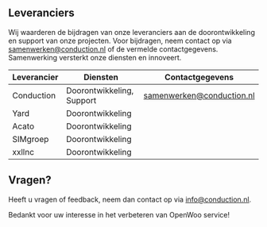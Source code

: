 ## Leveranciers

Wij waarderen de bijdragen van onze leveranciers aan de doorontwikkeling en support van onze projecten. Voor bijdragen, neem contact op via <samenwerken@conduction.nl> of de vermelde contactgegevens. Samenwerking versterkt onze diensten en innoveert.

| Leverancier | Diensten | Contactgegevens |
|-------------|---------------------|---------|
|    Conduction         |       Doorontwikkeling, Support     |     <samenwerken@conduction.nl>    |
|      Yard     |         Doorontwikkeling            |         |
|       Acato      |     Doorontwikkeling                |         |
|      SIMgroep       |      Doorontwikkeling               |         |
|      xxllnc       |        Doorontwikkeling             |         |

## Vragen?

Heeft u vragen of feedback, neem dan contact op via <info@conduction.nl>.

Bedankt voor uw interesse in het verbeteren van OpenWoo service!

